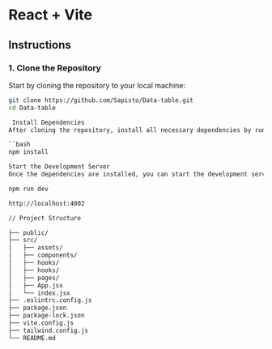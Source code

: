 # React + Vite

## Instructions

### 1. Clone the Repository

Start by cloning the repository to your local machine:

```bash
git clone https://github.com/Sapisto/Data-table.git
cd Data-table

 Install Dependencies
After cloning the repository, install all necessary dependencies by running the following command:

``bash
npm install

Start the Development Server
Once the dependencies are installed, you can start the development server by running:

npm run dev

http://localhost:4002

// Project Structure

├── public/
├── src/
│   ├── assets/
│   ├── components/
│   ├── hooks/
│   ├── hooks/
│   ├── pages/
│   ├── App.jsx
│   └── index.jsx
├── .eslintrc.config.js
├── package.json
├── package-lock.json
├── vite.config.js
├── tailwind.config.js
└── README.md
